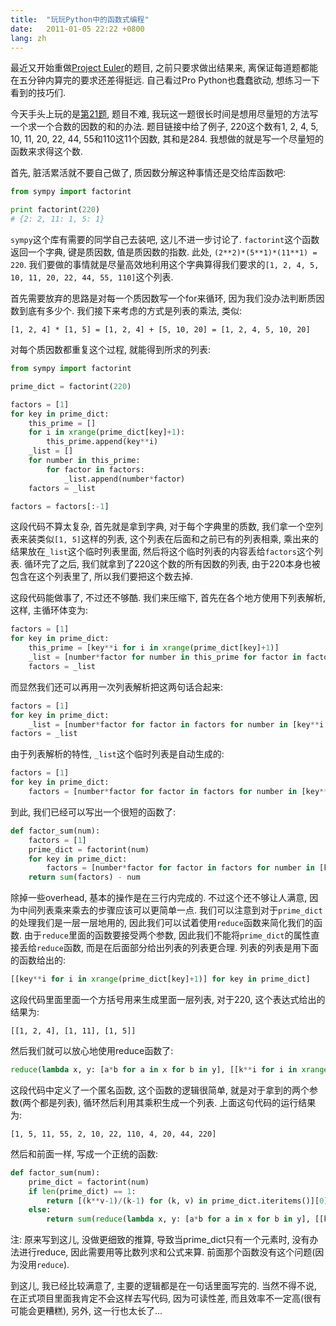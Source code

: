 ```yaml
---
title:  "玩玩Python中的函数式编程"
date:   2011-01-05 22:22 +0800
lang: zh
---
```


最近又开始重做[Project Euler](http://projecteuler.net/)的题目, 之前只要求做出结果来, 离保证每道题都能在五分钟内算完的要求还差得挺远. 自己看过Pro Python也蠢蠢欲动, 想练习一下看到的技巧们.

今天手头上玩的是[第21题](http://projecteuler.net/index.php?section=problems&id=21), 题目不难, 我玩这一题很长时间是想用尽量短的方法写一个求一个合数的因数的和的办法. 题目链接中给了例子, 220这个数有1, 2, 4, 5, 10, 11, 20, 22, 44, 55和110这11个因数, 其和是284. 我想做的就是写一个尽量短的函数来求得这个数.

首先, 脏活累活就不要自己做了, 质因数分解这种事情还是交给库函数吧:

```python
from sympy import factorint

print factorint(220)
# {2: 2, 11: 1, 5: 1}
```

`sympy`这个库有需要的同学自己去装吧, 这儿不进一步讨论了. `factorint`这个函数返回一个字典, 键是质因数, 值是质因数的指数. 此处, `(2**2)*(5**1)*(11**1) = 220`. 我们要做的事情就是尽量高效地利用这个字典算得我们要求的`[1, 2, 4, 5, 10, 11, 20, 22, 44, 55, 110]`这个列表.

首先需要放弃的思路是对每一个质因数写一个for来循环, 因为我们没办法判断质因数到底有多少个. 我们接下来考虑的方式是列表的乘法, 类似:

```
[1, 2, 4] * [1, 5] = [1, 2, 4] + [5, 10, 20] = [1, 2, 4, 5, 10, 20]
```

对每个质因数都重复这个过程, 就能得到所求的列表:

```python
from sympy import factorint

prime_dict = factorint(220)

factors = [1]
for key in prime_dict:
    this_prime = []
    for i in xrange(prime_dict[key]+1):
        this_prime.append(key**i)
    _list = []
    for number in this_prime:
        for factor in factors:
            _list.append(number*factor)
    factors = _list

factors = factors[:-1]
```

这段代码不算太复杂, 首先就是拿到字典, 对于每个字典里的质数, 我们拿一个空列表来装类似`[1, 5]`这样的列表, 这个列表在后面和之前已有的列表相乘, 乘出来的结果放在`_list`这个临时列表里面, 然后将这个临时列表的内容丢给`factors`这个列表. 循环完了之后, 我们就拿到了220这个数的所有因数的列表, 由于220本身也被包含在这个列表里了, 所以我们要把这个数去掉.

这段代码能做事了, 不过还不够酷. 我们来压缩下, 首先在各个地方使用下列表解析, 这样, 主循环体变为:

```python
factors = [1]
for key in prime_dict:
    this_prime = [key**i for i in xrange(prime_dict[key]+1)]
    _list = [number*factor for number in this_prime for factor in factors]
    factors = _list
```

而显然我们还可以再用一次列表解析把这两句话合起来:

```python
factors = [1]
for key in prime_dict:
    _list = [number*factor for factor in factors for number in [key**i for i in xrange(prime_dict[key]+1)]]
factors = _list
```

由于列表解析的特性, `_list`这个临时列表是自动生成的:

```python
factors = [1]
for key in prime_dict:
    factors = [number*factor for factor in factors for number in [key**i for i in xrange(prime_dict[key]+1)]]
```

到此, 我们已经可以写出一个很短的函数了:

```python
def factor_sum(num):
    factors = [1]
    prime_dict = factorint(num)
    for key in prime_dict:
        factors = [number*factor for factor in factors for number in [key**i for i in xrange(prime_dict[key]+1)]]
    return sum(factors) - num
```

除掉一些overhead, 基本的操作是在三行内完成的. 不过这个还不够让人满意, 因为中间列表乘来乘去的步骤应该可以更简单一点. 我们可以注意到对于`prime_dict`的处理我们是一层一层地用的, 因此我们可以试着使用`reduce`函数来简化我们的函数. 由于`reduce`里面的函数要接受两个参数, 因此我们不能将`prime_dict`的属性直接丢给`reduce`函数, 而是在后面部分给出列表的列表更合理. 列表的列表是用下面的函数给出的:

```python
[[key**i for i in xrange(prime_dict[key]+1)] for key in prime_dict]
```

这段代码里面里面一个方括号用来生成里面一层列表, 对于220, 这个表达式给出的结果为:

```
[[1, 2, 4], [1, 11], [1, 5]]
```

然后我们就可以放心地使用reduce函数了:

```python
reduce(lambda x, y: [a*b for a in x for b in y], [[k**i for i in xrange(prime_dict[k]+1)] for k in prime_dict])
```

这段代码中定义了一个匿名函数, 这个函数的逻辑很简单, 就是对于拿到的两个参数(两个都是列表), 循环然后利用其乘积生成一个列表. 上面这句代码的运行结果为:

```
[1, 5, 11, 55, 2, 10, 22, 110, 4, 20, 44, 220]
```

然后和前面一样, 写成一个正统的函数:

```python
def factor_sum(num):
    prime_dict = factorint(num)
    if len(prime_dict) == 1:
        return [(k**v-1)/(k-1) for (k, v) in prime_dict.iteritems()][0]
    else:
        return sum(reduce(lambda x, y: [a*b for a in x for b in y], [[k**i for i in xrange(prime_dict[k]+1)] for k in prime_dict])) - num
```

注: 原来写到这儿, 没做更细致的推算, 导致当prime_dict只有一个元素时, 没有办法进行reduce, 因此需要用等比数列求和公式来算. 前面那个函数没有这个问题(因为没用`reduce`).

到这儿, 我已经比较满意了, 主要的逻辑都是在一句话里面写完的. 当然不得不说, 在正式项目里面我肯定不会这样去写代码, 因为可读性差, 而且效率不一定高(很有可能会更糟糕), 另外, 这一行也太长了...
